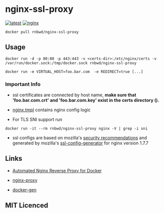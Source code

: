 nginx-ssl-proxy 
===============

[![latest][docker-badge]](https://registry.hub.docker.com/u/rnbwd/nginx-ssl-proxy/)
[![nginx][nginx-badge]](http://nginx.org/en/CHANGES)

`docker pull rnbwd/nginx-ssl-proxy`

[docker-badge]: https://img.shields.io/badge/docker-0.1.2-blue.svg?style=flat-square
[nginx-badge]: https://img.shields.io/badge/nginx-1.7.7-orange.svg?style=flat-square

## Usage

```
docker run -d -p 80:80 -p 443:443 -v <certs-dir>:/etc/nginx/certs -v /var/run/docker.sock:/tmp/docker.sock rnbwd/nginx-ssl-proxy

docker run -e VIRTUAL_HOST=foo.bar.com  -e REDIRECT=true [...]
```

### Important Info

- ssl certificates are connected by host name, **make sure that 'foo.bar.com.crt' and 'foo.bar.com.key' exist in the certs directory (<certs-dir>).**

- [nginx.tmpl](https://github.com/RnbWd/nginx-ssl-proxy/blob/master/nginx.tmpl) contains nginx config logic

- For TLS SNI support run

`docker run -it --rm rnbwd/nginx-ssl-proxy nginx -V | grep -i sni`

- ssl configs are based on mozilla's [security recommendations](https://wiki.mozilla.org/Security/Server_Side_TLS#Nginx) and generated by mozilla's [ssl-config-generator](https://mozilla.github.io/server-side-tls/ssl-config-generator/) for nginx version 1.7.7

## Links

- [Automated Nginx Reverse Proxy for Docker][1]

- [nginx-proxy][2]

- [docker-gen][3]

## MIT Licenced

[1]: http://jasonwilder.com/blog/2014/03/25/automated-nginx-reverse-proxy-for-docker/
[2]: https://github.com/jwilder/nginx-proxy
[3]: https://github.com/jwilder/docker-gen



